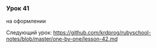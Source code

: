 ### Урок 41

на оформлении

Следующий урок: https://github.com/krdprog/rubyschool-notes/blob/master/one-by-one/lesson-42.md
